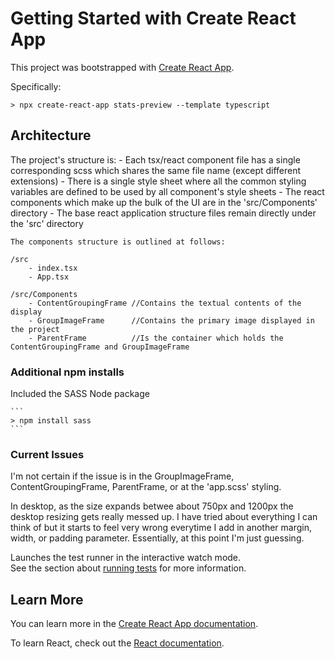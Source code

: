 # Getting Started with Create React App

This project was bootstrapped with [Create React App](https://github.com/facebook/create-react-app).

Specifically:

```
> npx create-react-app stats-preview --template typescript
```

## Architecture

The project's structure is:
	- Each tsx/react component file has a single corresponding scss which shares the same file name (except different extensions)
	- There is a single style sheet where all the common styling variables are defined to be used by all component's style sheets
	- The react components which make up the bulk of the UI are in the 'src/Components' directory
	- The base react application structure files remain directly under the 'src' directory  

	The components structure is outlined at follows:

	/src
		- index.tsx
		- App.tsx
	
	/src/Components
		- ContentGroupingFrame //Contains the textual contents of the display
		- GroupImageFrame      //Contains the primary image displayed in the project
		- ParentFrame          //Is the container which holds the ContentGroupingFrame and GroupImageFrame

### Additional npm installs

Included the SASS Node package

	```
	> npm install sass
	```

### Current Issues

I'm not certain if the issue is in the GroupImageFrame, ContentGroupingFrame, ParentFrame, or at the 'app.scss' styling.

In desktop, as the size expands betwee about 750px and 1200px the desktop resizing gets really messed up.  I have tried 
about everything I can think of but it starts to feel very wrong everytime I add in another margin, width, or padding parameter.
Essentially, at this point I'm just guessing.

Launches the test runner in the interactive watch mode.\
See the section about [running tests](https://facebook.github.io/create-react-app/docs/running-tests) for more information.

## Learn More

You can learn more in the [Create React App documentation](https://facebook.github.io/create-react-app/docs/getting-started).

To learn React, check out the [React documentation](https://reactjs.org/).
